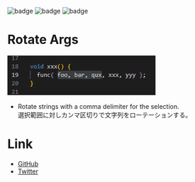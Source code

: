 ![badge](https://img.shields.io/github/issues/kuone314/VSCodeExtension-RotateArgs)
![badge](https://img.shields.io/github/forks/kuone314/VSCodeExtension-RotateArgs)
![badge](https://img.shields.io/github/stars/kuone314/VSCodeExtension-RotateArgs)

# Rotate Args


![Sample](Doc/Demonstration.gif)
* Rotate strings with a comma delimiter for the selection.  
  選択範囲に対しカンマ区切りで文字列をローテーションする。


# Link

* [GitHub](https://github.com/kuone314/VSCodeExtension-RotateArgs)
* [Twitter](https://twitter.com/KuoneTech)
